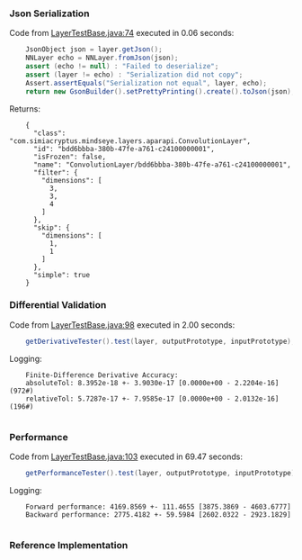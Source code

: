 ### Json Serialization
Code from [LayerTestBase.java:74](../../../../../../../../MindsEye/src/test/java/com/simiacryptus/mindseye/layers/LayerTestBase.java#L74) executed in 0.06 seconds: 
```java
    JsonObject json = layer.getJson();
    NNLayer echo = NNLayer.fromJson(json);
    assert (echo != null) : "Failed to deserialize";
    assert (layer != echo) : "Serialization did not copy";
    Assert.assertEquals("Serialization not equal", layer, echo);
    return new GsonBuilder().setPrettyPrinting().create().toJson(json);
```

Returns: 

```
    {
      "class": "com.simiacryptus.mindseye.layers.aparapi.ConvolutionLayer",
      "id": "bdd6bbba-380b-47fe-a761-c24100000001",
      "isFrozen": false,
      "name": "ConvolutionLayer/bdd6bbba-380b-47fe-a761-c24100000001",
      "filter": {
        "dimensions": [
          3,
          3,
          4
        ]
      },
      "skip": {
        "dimensions": [
          1,
          1
        ]
      },
      "simple": true
    }
```



### Differential Validation
Code from [LayerTestBase.java:98](../../../../../../../../MindsEye/src/test/java/com/simiacryptus/mindseye/layers/LayerTestBase.java#L98) executed in 2.00 seconds: 
```java
    getDerivativeTester().test(layer, outputPrototype, inputPrototype);
```
Logging: 
```
    Finite-Difference Derivative Accuracy:
    absoluteTol: 8.3952e-18 +- 3.9030e-17 [0.0000e+00 - 2.2204e-16] (972#)
    relativeTol: 5.7287e-17 +- 7.9585e-17 [0.0000e+00 - 2.0132e-16] (196#)
    
```

### Performance
Code from [LayerTestBase.java:103](../../../../../../../../MindsEye/src/test/java/com/simiacryptus/mindseye/layers/LayerTestBase.java#L103) executed in 69.47 seconds: 
```java
    getPerformanceTester().test(layer, outputPrototype, inputPrototype);
```
Logging: 
```
    Forward performance: 4169.8569 +- 111.4655 [3875.3869 - 4603.6777]
    Backward performance: 2775.4182 +- 59.5984 [2602.0322 - 2923.1829]
    
```

### Reference Implementation

